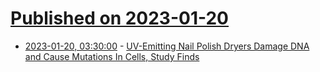 # [Published on 2023-01-20](index.md)

* [2023-01-20, 03:30:00](https://science.slashdot.org/story/23/01/19/2247224/uv-emitting-nail-polish-dryers-damage-dna-and-cause-mutations-in-cells-study-finds?utm_source=rss1.0mainlinkanon&utm_medium=feed) - [UV-Emitting Nail Polish Dryers Damage DNA and Cause Mutations In Cells, Study Finds](https://science.slashdot.org/story/23/01/19/2247224/uv-emitting-nail-polish-dryers-damage-dna-and-cause-mutations-in-cells-study-finds?utm_source=rss1.0mainlinkanon&utm_medium=feed)
